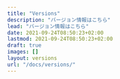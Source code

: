 ```yaml
---
title: "Versions"
description: "バージョン情報はこちら"
lead: "バージョン情報はこちら"
date: 2021-09-24T08:50:23+02:00
lastmod: 2021-09-24T08:50:23+02:00
draft: true
images: []
layout: versions
url: "/docs/versions/"
---
```

